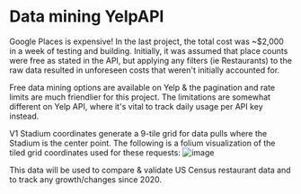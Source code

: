# Data mining YelpAPI
Google Places is expensive! In the last project, the total cost was ~$2,000 in a week of testing and building.
Initially, it was assumed that place counts were free as stated in the API, but applying any filters (ie Restaurants) to the raw data resulted in unforeseen costs that weren't initially accounted for.

Free data mining options are available on Yelp & the pagination and rate limits are much friendlier for this project.
The limitations are somewhat different on Yelp API, where it's vital to track daily usage per API key instead.

V1 Stadium coordinates generate a 9-tile grid for data pulls where the Stadium is the center point.
The following is a folium visualization of the tiled grid coordinates used for these requests:
![image](https://github.com/Alex-Zeo/YelpAPI/assets/6181715/16d74044-fa5f-4c95-bb32-c66876031e10)

This data will be used to compare & validate US Census restaurant data and to track any growth/changes since 2020.
